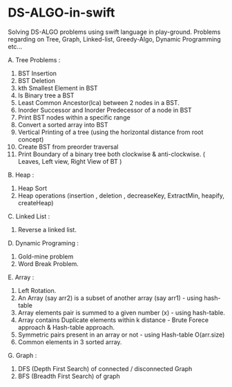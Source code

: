 # DS-ALGO-in-swift
Solving DS-ALGO problems using swift language in play-ground. Problems regarding on Tree, Graph, Linked-list, Greedy-Algo, 
Dynamic Programming etc...

A. Tree Problems :

1. BST Insertion
2. BST Deletion 
3. kth Smallest Element in BST 
4. Is Binary tree a BST 
5. Least Common Ancestor(lca) between 2 nodes in a BST. 
6. Inorder Successor and Inorder Predecessor of a node in BST
7. Print BST nodes within a specific range 
8. Convert a sorted array into BST 
9. Vertical Printing of a tree (using the horizontal distance from root concept)
10. Create BST from preorder traversal
11. Print Boundary of a binary tree both clockwise & anti-clockwise. ( Leaves, Left view, Right View of BT )

B. Heap :

1. Heap Sort 
2. Heap operations (insertion , deletion , decreaseKey, ExtractMin, heapify, createHeap)


C. Linked List :

1. Reverse a linked list.

D. Dynamic Programing :

1. Gold-mine problem 
2. Word Break Problem.

E. Array :

1. Left Rotation.
2. An Array (say arr2) is a subset of another array (say arr1) - using hash-table 
3. Array elements pair is summed to a given number (x) - using hash-table.
4. Array contains Duplicate elements within k distance - Brute Forece approach & Hash-table approach.
5. Symmetric pairs present in an array or not - using Hash-table O(arr.size)
6. Common elements in 3 sorted array.

G. Graph :

1. DFS (Depth First Search) of connected / disconnected Graph 
2. BFS (Breadth First Search) of graph 







